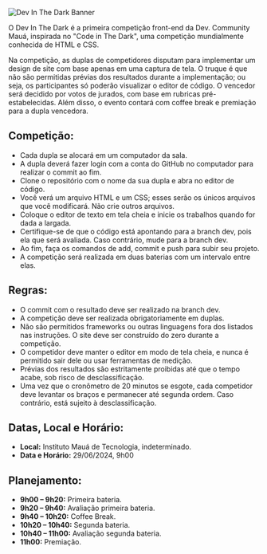 ![Dev In The Dark Banner](https://imgbb.host/images/3fyQ9.png)

O Dev In The Dark é a primeira competição front-end da Dev. Community Mauá, inspirada no "Code in The Dark", uma competição mundialmente conhecida de HTML e CSS.

Na competição, as duplas de competidores disputam para implementar um design de site com base apenas em uma captura de tela. O truque é que não são permitidas prévias dos resultados durante a implementação; ou seja, os participantes só poderão visualizar o editor de código. O vencedor será decidido por votos de jurados, com base em rubricas pré-estabelecidas. Além disso, o evento contará com coffee break e premiação para a dupla vencedora.

## Competição:

- Cada dupla se alocará em um computador da sala.
- A dupla deverá fazer login com a conta do GitHub no computador para realizar o commit ao fim.
- Clone o repositório com o nome da sua dupla e abra no editor de código.
- Você verá um arquivo HTML e um CSS; esses serão os únicos arquivos que você modificará. Não crie outros arquivos.
- Coloque o editor de texto em tela cheia e inicie os trabalhos quando for dada a largada.
- Certifique-se de que o código está apontando para a branch dev, pois ela que será avaliada. Caso contrário, mude para a branch dev.
- Ao fim, faça os comandos de add, commit e push para subir seu projeto.
- A competição será realizada em duas baterias com um intervalo entre elas.

## Regras:

- O commit com o resultado deve ser realizado na branch dev.
- A competição deve ser realizada obrigatoriamente em duplas.
- Não são permitidos frameworks ou outras linguagens fora dos listados nas instruções. O site deve ser construído do zero durante a competição.
- O competidor deve manter o editor em modo de tela cheia, e nunca é permitido sair dele ou usar ferramentas de medição.
- Prévias dos resultados são estritamente proibidas até que o tempo acabe, sob risco de desclassificação.
- Uma vez que o cronômetro de 20 minutos se esgote, cada competidor deve levantar os braços e permanecer até segunda ordem. Caso contrário, está sujeito à desclassificação.

## Datas, Local e Horário:

- **Local:** Instituto Mauá de Tecnologia, indeterminado.
- **Data e Horário:** 29/06/2024, 9h00

## Planejamento:

- **9h00 – 9h20:** Primeira bateria.
- **9h20 – 9h40:** Avaliação primeira bateria.
- **9h40 – 10h20:** Coffee Break.
- **10h20 – 10h40:** Segunda bateria.
- **10h40 – 11h00:** Avaliação segunda bateria.
- **11h00:** Premiação.
